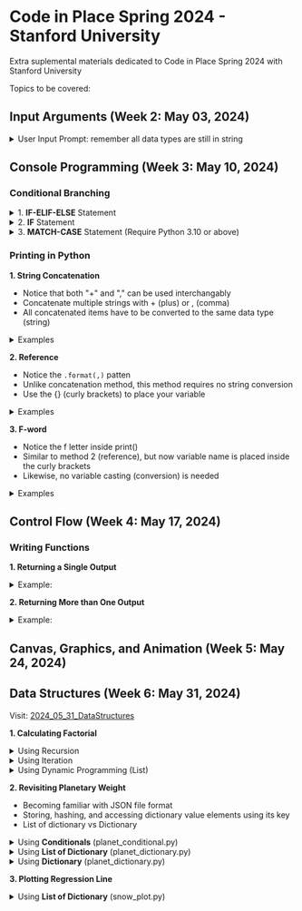 # Code in Place Spring 2024 - Stanford University

Extra suplemental materials dedicated to Code in Place Spring 2024 with Stanford University

Topics to be covered:

## Input Arguments (Week 2: May 03, 2024) ##
<details>
<summary> User Input Prompt: remember all data types are still in string </summary>

```python
def main():
  user_name = input("Enter your name: ")
  print("Good morning " + user_name)
```
</details>  

## Console Programming (Week 3: May 10, 2024) ##

### Conditional Branching ###
<details>
<summary> 1. <b>IF-ELIF-ELSE</b> Statement </summary>

```python
def main():
  MERCURY_GRAVITY = (37.6 / 100)
  VENUS_GRAVITY = (88.9 / 100)
  MARS_GRAVITY = (37.8 / 100)
  JUPITER_GRAVITY = (236 / 100)
  SATURN_GRAVITY = (108.1 / 100)
  URANUS_GRAVITY = (81.5 / 100)
  NEPTUNE_GRAVITY = (114 / 100)    

  earthWeight = float(input("Enter the object weight: "))
  planetName = input("Enter a planet name: ")
  
  if (planetName == "Mercury"):
    planetWeight = float(earthWeight) * MERCURY_GRAVITY
        
  elif (planetName == "Venus"):
    planetWeight = float(earthWeight) * VENUS_GRAVITY
        
  elif (planetName == "Mars"):
    planetWeight = float(earthWeight) * MARS_GRAVITY

  elif (planetName == "Jupiter"):
    planetWeight = float(earthWeight) * JUPITER_GRAVITY
        
  elif (planetName == "Saturn"):
    planetWeight = float(earthWeight) * SATURN_GRAVITY

  elif (planetName == "Uranus"):
    planetWeight = float(earthWeight) * URANUS_GRAVITY
        
  elif (planetName == "Neptune"):
    planetWeight = float(earthWeight) * NEPTUNE_GRAVITY
    
  else:
    planetWeight = -1.0 # Why put a negative value here?
```
</details>

<details>
<summary> 2. <b>IF</b> Statement</summary>

```python
def main():
  MERCURY_GRAVITY = (37.6 / 100)
  VENUS_GRAVITY = (88.9 / 100)
  MARS_GRAVITY = (37.8 / 100)
  JUPITER_GRAVITY = (236 / 100)
  SATURN_GRAVITY = (108.1 / 100)
  URANUS_GRAVITY = (81.5 / 100)
  NEPTUNE_GRAVITY = (114 / 100)    

  earthWeight = float(input("Enter the object weight: "))
  planetName = input("Enter a planet name: ")
  planetWeight = -1 # Why put a negative value here?

  if (planetName == "Mercury"):
    planetWeight = float(earthWeight) * MERCURY_GRAVITY
        
  if (planetName == "Venus"):
    planetWeight = float(earthWeight) * VENUS_GRAVITY
        
  if (planetName == "Mars"):
    planetWeight = float(earthWeight) * MARS_GRAVITY

  if (planetName == "Jupiter"):
    planetWeight = float(earthWeight) * JUPITER_GRAVITY
        
  if (planetName == "Saturn"):
    planetWeight = float(earthWeight) * SATURN_GRAVITY

  if (planetName == "Uranus"):
    planetWeight = float(earthWeight) * URANUS_GRAVITY
        
  if (planetName == "Neptune"):
    planetWeight = float(earthWeight) * NEPTUNE_GRAVITY
```
</details>

<details>
<summary> 3. <b>MATCH-CASE</b> Statement (Require Python 3.10 or above) </summary>

```python
def main():
  MERCURY_GRAVITY = (37.6 / 100)
  VENUS_GRAVITY = (88.9 / 100)
  MARS_GRAVITY = (37.8 / 100)
  JUPITER_GRAVITY = (236 / 100)
  SATURN_GRAVITY = (108.1 / 100)
  URANUS_GRAVITY = (81.5 / 100)
  NEPTUNE_GRAVITY = (114 / 100)    

  earthWeight = float(input("Enter the object weight: "))
  planetName = input("Enter a planet name: ")
  
  match planetName:
    case "Mercury":
      planetWeight = float(earthWeight) * MERCURY_GRAVITY
  
    case "Venus":
      planetWeight = float(earthWeight) * VENUS_GRAVITY
  
    case "Mars":
      planetWeight = float(earthWeight) * MARS_GRAVITY
  
    case "Jupiter":
      planetWeight = float(earthWeight) * JUPITER_GRAVITY
      
    case "Saturn":
      planetWeight = float(earthWeight) * SATURN_GRAVITY
  
    case "Uranus":
      planetWeight = float(earthWeight) * URANUS_GRAVITY
  
    case "Neptune":
      planetWeight = float(earthWeight) * NEPTUNE_GRAVITY
  
    case other:
      planetWeight = -1.0 # Why put a negative value here?
```
</details>

### Printing in Python ###
<b> 1. String Concatenation </b>
- Notice that both "+" and "," can be used interchangably
- Concatenate multiple strings with + (plus) or , (comma)
- All concatenated items have to be converted to the same data type (string)
<details>
<summary> Examples </summary>
  
```python
planetName = "Mars"; planetWeight = 175.26
print("The weight on " + planetName + ": " + str(marsWeight))
print("The weight on " , planetName + ": " , str(marsWeight))
```

</details>

<b> 2. Reference </b>
- Notice the ```.format(,)``` patten
- Unlike concatenation method, this method requires no string conversion
- Use the {} (curly brackets) to place your variable
<details>
<summary> Examples </summary>
 
```python
planetName = "Mars"; planetWeight = 175.26
print("The weight on {}: {}".format(planetName, planetWeight))
```
</details>

<b> 3. F-word </b>
- Notice the f letter inside print()
- Similar to method 2 (reference), but now variable name is placed inside the curly brackets 
- Likewise, no variable casting (conversion) is needed
<details>
<summary> Examples </summary>
  
```python
planetName = "Mars"; planetWeight = 175.26
print(f"The weight on {planetName}: {planetWeight}")
```
</details>

## Control Flow (Week 4: May 17, 2024) ##

### Writing Functions ###
<b> 1. Returning a Single Output </b>

<details>
<summary> Example: </summary>
  
```python
def calculate_mars_weight(earth_weight):
  MARS_GRAVITY = 0.376
  mars_weight = float(earth_weight) * MARS_GRAVITY
  return round(mars_weight, 2)
  
def main():
  earth_test = float(input("Enter the object weight on Earth: "))
  mars_test = calculate_mars_weight(earth_test)
```
</details>

<b> 2. Returning More than One Output </b>

<details>
<summary> Example: </summary>
  
```python
def calculate_planet_weights(earth_weight):
  MERCURY_GRAVITY = 0.376
  VENUS_GRAVITY = 0.889
  MARS_GRAVITY = 0.378

  mercury_weight = earth_weight * MERCURY_GRAVITY
  venus_weight = earth_weight * VENUS_GRAVITY
  mars_weight = earth_weight * MARS_GRAVITY

  return round(mercury_weight, 2), round(venus_weight, 2), round(mars_weight, 2)
  
def main():
  earth_test = float(input("Enter the object weight on Earth: "))
  mercury_test, venus_test, mars_test = calculate_planet_weights(earth_test)
```
</details>

## Canvas, Graphics, and Animation (Week 5: May 24, 2024) ##

## Data Structures (Week 6: May 31, 2024) ##
Visit: [2024_05_31_DataStructures](https://github.com/lnugraha/code-in-place-extra/tree/2024-edition/2024_05_31_DataStructures)

<b> 1. Calculating Factorial </b>
<details>
<summary> Using Recursion </summary>
  
```python
def factorial_recursion(n):
  if (n==0 or n==1):
    return 1

  return n * factorial_recursion(n-1)
```

</details>

<details>
<summary> Using Iteration </summary>
  
```python
def factorial_iteration(n):
  result = 1;
  for i in range(n, 1, -1):
    result = i*result

  return result
```

</details>

<details>
<summary> Using Dynamic Programming (List) </summary>
  
```python
def factorial_dynamic_programming(n):
  factorial_list = [-1] * (n+1)
  factorial_list[0] = 1

  for i in range(1, n+1, 1):
    factorial_list[i] = factorial_list[i-1] * i

  return factorial_list[n]
```

</details>

<b> 2. Revisiting Planetary Weight </b>
- Becoming familiar with JSON file format
- Storing, hashing, and accessing dictionary value elements using its key
- List of dictionary vs Dictionary

<details>
<summary> Using <b>Conditionals</b> (planet_conditional.py) </summary>

```python
MERCURY_GRAVITY = (37.6 / 100)
VENUS_GRAVITY = (88.9 / 100)
MARS_GRAVITY = (37.8 / 100)
JUPITER_GRAVITY = (236 / 100)
SATURN_GRAVITY = (108.1 / 100)
URANUS_GRAVITY = (81.5 / 100)
NEPTUNE_GRAVITY = (114 / 100)    

def calculate_weight(planetName, earthWeight):
  
  match planetName:
    case "Mercury":
        planetWeight = earthWeight * MERCURY_GRAVITY
  
    case "Venus":
        planetWeight = earthWeight * VENUS_GRAVITY
  
    case "Mars":
        planetWeight = earthWeight * MARS_GRAVITY
  
    case "Jupiter":
        planetWeight = earthWeight * JUPITER_GRAVITY
      
    case "Saturn":
        planetWeight = earthWeight * SATURN_GRAVITY
  
    case "Uranus":
        planetWeight = earthWeight * URANUS_GRAVITY
  
    case "Neptune":
        planetWeight = earthWeight * NEPTUNE_GRAVITY
  
    case "Earth":
        planetWeight = earthWeight

    case other:
        planetWeight = -1.0 # Why put a negative value here?

return planetWeight
  
def main():
  earthWeight = float(input("Enter the object weight: "))
  planetName = input("Enter a planet name: ")
  planetWeight = calculate_weight(planetName, earthWeight)
  
  print("The name of the planet: " + planetName + " with weight: " + str(planetWeight))

```

</details>

<details>
  
<summary> Using <b>List of Dictionary</b> (planet_dictionary.py) </summary>
  
```python
planet_dict = [
  {"mercury": 0.376}, 
  {"venus": 0.889},
  {"earth": 1.0},  
  {"mars": 0.378},
  {"jupiter": 2.36}, 
  {"saturn": 1.081}, 
  {"uranus": 0.815}, 
  {"neptune": 1.14}
]

def calculate_weight(target_planet, earth_weight):
    # TODO: Check the earth weight, make sure >= 0 and numbers only
    # TODO: Check that the target planet name is listed in the dictionary, otherwise return an error

    planet_name = target_planet.lower()
    planet_constant = -1.0
    for i in range( len(planet_dict) ):
        for name, gravity in planet_dict[i].items():
            if (planet_name == name):
                planet_constant = gravity

    planet_weight = planet_constant * earth_weight

    return planet_weight

def main():
  earth_weight = float(input("Enter the object weight: "))
  planet_name = input("Enter a planet name: ")
  
  planet_weight = calculate_weight(planet_name, earth_weight)

  print("The name of the planet: " + planet_name + " with weight: " + str(planet_weight))

```

</details>

<details>
  
<summary> Using <b>Dictionary</b> (planet_dictionary.py) </summary>
  
```python
planet_dict = {
  "mercury": 0.376, 
  "venus": 0.889,
  "earth": 1.0,  
  "mars": 0.378,
  "jupiter": 2.36, 
  "saturn": 1.081, 
  "uranus": 0.815, 
  "neptune": 1.14
  }

def calculate_weight_alternative(target_planet, earth_weight):
    planet_name = target_planet.lower()
    planet_constant = -1.0

    if planet_dict[ planet_name ] is not None:
        planet_constant = planet_dict[planet_name]
    
    planet_weight = planet_constant * earth_weight

    return planet_weight

def main():
  earth_weight = float(input("Enter the object weight: "))
  planet_name = input("Enter a planet name: ")
  
  planet_weight = calculate_weight_alternative(planet_name, earth_weight)

  print("The name of the planet: " + planet_name + " with weight: " + str(planet_weight))

```

</details>

<b> 3. Plotting Regression Line </b>
<details>
  
<summary> Using <b>List of Dictionary</b> (snow_plot.py) </summary>
  
```python
from matplotlib import pyplot as plt

snow_yield_dictionary =
[{"Snow": 
[23.1, 32.8, 31.8, 32.0, 30.4, 24.0, 39.5, 24.2, 52.5, 37.9, 30.5, 25.1, 12.4, 35.1, 31.5, 21.1, 27.6]
},
{"Yield": 
[10.5, 16.7, 18.2, 17.0, 16.3, 10.5, 23.1, 12.4, 24.9, 22.8, 14.1, 12.9, 8.8, 17.4, 14.9, 10.5, 16.1]
}]

def plot_the_curve():
    snow_dictionary = snow_yield_dictionary[0]
    yield_dictionary = snow_yield_dictionary[1]

    snow_list = snow_dictionary["Snow"]
    yield_list = yield_dictionary["Yield"]

    plt.title("Plot of Snow vs Yield"); plt.xlabel("Snow"); plt.ylabel("Yield")
    plt.scatter(snow_list, yield_list, c='blue', marker='H')
    plt.show()
    plt.savefig('plot_of_snow_vs_yield.png')

def main():
    plot_the_curve()

```

</details>
